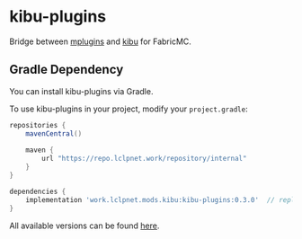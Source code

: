 # kibu-plugins
Bridge between [mplugins](https://github.com/LCLPYT/mplugins) and [kibu](https://github.com/LCLPYT/kibu) for FabricMC.

## Gradle Dependency
You can install kibu-plugins via Gradle.

To use kibu-plugins in your project, modify your `project.gradle`:
```groovy
repositories {
    mavenCentral()
    
    maven {
        url "https://repo.lclpnet.work/repository/internal"
    }
}

dependencies {
    implementation 'work.lclpnet.mods.kibu:kibu-plugins:0.3.0'  // replace with your version
}
```
All available versions can be found [here](https://repo.lclpnet.work/#artifact/work.lclpnet.mods.kibu/kibu-plugins).
